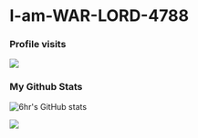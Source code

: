 # I-am-WAR-LORD-4788

### Profile visits
<p> <img src="https://profile-counter.glitch.me/baum1810/count.svg" /> </p>  

### My Github Stats
![6hr's GitHub stats](https://github-readme-stats.vercel.app/api?username=baum1810&show_icons=true&theme=transparent)

![](https://github-readme-stats.vercel.app/api/top-langs/?username=baum1810&hide=php&theme=tokyonight)
